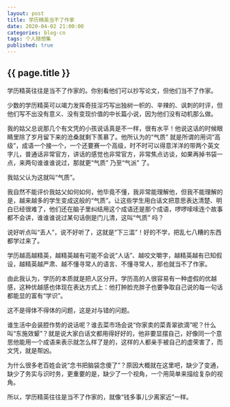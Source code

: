 ```yaml
---
layout: post
title: 学历精英当不了作家
date: 2020-04-02 21:00:00
categories: blog-cn
tags: 个人随想集
published: true
--- 
```


<h2>{{ page.title }}</h2>

学历精英往往是当不了作家的。你别看他们可以抄写论文，但他们当不了作家。

少数的学历精英可以竭力发挥奇技淫巧写出独树一帜的、辛辣的、讽刺的时评，但他们写不出没有意义、没有变现价值的中长篇小说，因为他们没有动机那么做。

我的姑父总说那几个有文凭的小孩说话真是不一样，很有水平！他说这话的时候眼睛里除了岁月留下来的沧桑就剩下羡慕了。他所认为的“气质” 就是所谓的用词“高级”，成语一个接一个，一个还要赛一个高级，时不时可以得意洋洋的带两个英文字儿，普通话非常官方，讲话的感觉也非常官方，非常焦点访谈，如果再掉书袋一点，来两句谁谁谁说过，那就更“气质” 乃至“气派” 了。

我姑父认为这就叫“气质”。

我自然不能评价我姑父如何如何，他毕竟不懂，我非常能理解他，但我不能理解的是，越来越多的学生变成这般的“气质”。让这些学生用白话文把意思表达清楚、明白已经很难了，他们还在脑子里纠结用这个成语还是那个成语，啰啰嗦嗦连个故事都不会讲，谁谁谁说过某句话倒是门儿清，这叫“气质” 吗？

说好听点叫“丢人”，说不好听了，这就是“下三滥”！好的不学，把乱七八糟的东西都学过来了。

学历越高越精英，越精英越有可能不会说“人话”、越咬文嚼字，越精英越有已知假设，越精英越严肃、越不懂寻常人的语言、不懂寻常人，那也就当不了作家。

由此我认为，学历的本质就是把人区分开。学历高的人很容易有一种虚假的优越感，这种优越感也体现在表达方式上：他打肿脸充胖子也要争取自己说的每一句话都能显的富有“学识”。

这不是得体不得体的问题，这是对与错的问题。

谁生活中会装腔作势的说话呢？谁去菜市场会说“你家卖的菜青翠欲滴”呢？什么叫“东施效颦”？就是说大家白话文都用得好好的，他非要显摆自己，好像同一个意思他能用一个成语来表示就怎么样了是的，这样的人都亲手被自己的虚荣害了，而文凭，就是帮凶。

为什么很多老百姓会说“念书把脑袋念傻了”？原因大概就在这里吧，缺少了变通，缺少了务实与识时务，更重要的是，缺少了一个视角，一个用简单来描绘复杂的视角。

所以，学历精英往往是当不了作家的，就像“钱多事儿少离家近”一样。